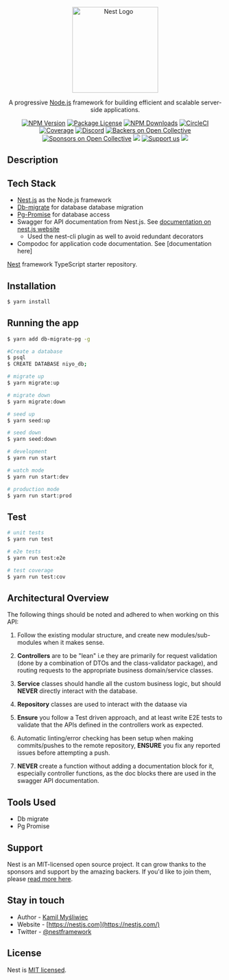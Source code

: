 <p align="center">
  <a href="http://nestjs.com/" target="blank"><img src="https://nestjs.com/img/logo-small.svg" width="200" alt="Nest Logo" /></a>
</p>

[circleci-image]: https://img.shields.io/circleci/build/github/nestjs/nest/master?token=abc123def456
[circleci-url]: https://circleci.com/gh/nestjs/nest

  <p align="center">A progressive <a href="http://nodejs.org" target="_blank">Node.js</a> framework for building efficient and scalable server-side applications.</p>
    <p align="center">
<a href="https://www.npmjs.com/~nestjscore" target="_blank"><img src="https://img.shields.io/npm/v/@nestjs/core.svg" alt="NPM Version" /></a>
<a href="https://www.npmjs.com/~nestjscore" target="_blank"><img src="https://img.shields.io/npm/l/@nestjs/core.svg" alt="Package License" /></a>
<a href="https://www.npmjs.com/~nestjscore" target="_blank"><img src="https://img.shields.io/npm/dm/@nestjs/common.svg" alt="NPM Downloads" /></a>
<a href="https://circleci.com/gh/nestjs/nest" target="_blank"><img src="https://img.shields.io/circleci/build/github/nestjs/nest/master" alt="CircleCI" /></a>
<a href="https://coveralls.io/github/nestjs/nest?branch=master" target="_blank"><img src="https://coveralls.io/repos/github/nestjs/nest/badge.svg?branch=master#9" alt="Coverage" /></a>
<a href="https://discord.gg/G7Qnnhy" target="_blank"><img src="https://img.shields.io/badge/discord-online-brightgreen.svg" alt="Discord"/></a>
<a href="https://opencollective.com/nest#backer" target="_blank"><img src="https://opencollective.com/nest/backers/badge.svg" alt="Backers on Open Collective" /></a>
<a href="https://opencollective.com/nest#sponsor" target="_blank"><img src="https://opencollective.com/nest/sponsors/badge.svg" alt="Sponsors on Open Collective" /></a>
  <a href="https://paypal.me/kamilmysliwiec" target="_blank"><img src="https://img.shields.io/badge/Donate-PayPal-ff3f59.svg"/></a>
    <a href="https://opencollective.com/nest#sponsor"  target="_blank"><img src="https://img.shields.io/badge/Support%20us-Open%20Collective-41B883.svg" alt="Support us"></a>
  <a href="https://twitter.com/nestframework" target="_blank"><img src="https://img.shields.io/twitter/follow/nestframework.svg?style=social&label=Follow"></a>
</p>
  <!--[![Backers on Open Collective](https://opencollective.com/nest/backers/badge.svg)](https://opencollective.com/nest#backer)
  [![Sponsors on Open Collective](https://opencollective.com/nest/sponsors/badge.svg)](https://opencollective.com/nest#sponsor)-->

## Description



## Tech Stack

- [Nest.js](https://nestjs.com/) as the Node.js framework
- [Db-migrate](https://db-migrate.readthedocs.io/en/latest/) for database database migration
- [Pg-Promise](https://github.com/vitaly-t/pg-promise) for database access
- Swagger for API documentation from Nest.js. See [documentation on nest.js website](https://docs.nestjs.com/openapi/introduction)
  - Used the nest-cli plugin as well to avoid redundant decorators
- Compodoc for application code documentation. See [documentation here]

[Nest](https://github.com/nestjs/nest) framework TypeScript starter repository.

## Installation

```bash
$ yarn install
```

## Running the app

```bash
$ yarn add db-migrate-pg -g 

#Create a database 
$ psql 
$ CREATE DATABASE niyo_db;

# migrate up
$ yarn migrate:up 

# migrate down
$ yarn migrate:down

# seed up
$ yarn seed:up

# seed down
$ yarn seed:down
```

```bash
# development
$ yarn run start

# watch mode
$ yarn run start:dev

# production mode
$ yarn run start:prod
```

## Test

```bash
# unit tests
$ yarn run test

# e2e tests
$ yarn run test:e2e

# test coverage
$ yarn run test:cov
```

## Architectural Overview

The following things should be noted and adhered to when working on this API:

1. Follow the existing modular structure, and create new modules/sub-modules when it makes sense.

2. **Controllers** are to be "lean" i.e they are primarily for request validation (done by a combination of DTOs and the class-validator package), and routing requests to the appropriate business domain/service classes.

3. **Service** classes should handle all the custom business logic, but should **NEVER** directly interact with the database.

4. **Repository** classes are used to interact with the dataase via

5. **Ensure** you follow a Test driven approach, and at least write E2E tests to validate that the APIs defined in the controllers work as expected.

6. Automatic linting/error checking has been setup when making commits/pushes to the remote repository, **ENSURE** you fix any reported issues before attempting a push.

7. **NEVER** create a function without adding a documentation block for it, especially controller functions, as the doc blocks there are used in the swagger API documentation.

## Tools Used

- Db migrate
- Pg Promise


## Support

Nest is an MIT-licensed open source project. It can grow thanks to the sponsors and support by the amazing backers. If you'd like to join them, please [read more here](https://docs.nestjs.com/support).

## Stay in touch

- Author - [Kamil Myśliwiec](https://kamilmysliwiec.com)
- Website - [https://nestjs.com](https://nestjs.com/)
- Twitter - [@nestframework](https://twitter.com/nestframework)

## License

Nest is [MIT licensed](LICENSE).
